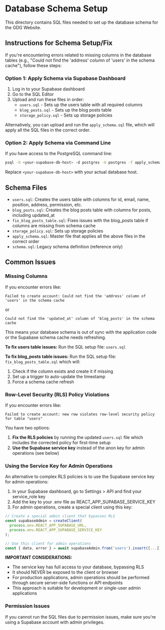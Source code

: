 # Database Schema Setup

This directory contains SQL files needed to set up the database schema for the GDG Website.

## Instructions for Schema Setup/Fix

If you're encountering errors related to missing columns in the database tables (e.g., "Could not find the 'address' column of 'users' in the schema cache"), follow these steps:

### Option 1: Apply Schema via Supabase Dashboard

1. Log in to your Supabase dashboard
2. Go to the SQL Editor
3. Upload and run these files in order:
   - `users.sql` - Sets up the users table with all required columns
   - `blog_posts.sql` - Sets up the blog posts table
   - `storage_policy.sql` - Sets up storage policies

Alternatively, you can upload and run the `apply_schema.sql` file, which will apply all the SQL files in the correct order.

### Option 2: Apply Schema via Command Line

If you have access to the PostgreSQL command line:

```bash
psql -h <your-supabase-db-host> -d postgres -U postgres -f apply_schema.sql
```

Replace `<your-supabase-db-host>` with your actual database host.

## Schema Files

- `users.sql`: Creates the users table with columns for id, email, name, position, address, permission, etc.
- `blog_posts.sql`: Creates the blog posts table with columns for posts, including updated_at
- `fix_blog_posts_table.sql`: Fixes issues with the blog_posts table if columns are missing from schema cache
- `storage_policy.sql`: Sets up storage policies
- `apply_schema.sql`: Master file that applies all the above files in the correct order
- `schema.sql`: Legacy schema definition (reference only)

## Common Issues

### Missing Columns

If you encounter errors like:
```
Failed to create account: Could not find the 'address' column of 'users' in the schema cache
```
or
```
Could not find the 'updated_at' column of 'blog_posts' in the schema cache
```

This means your database schema is out of sync with the application code or the Supabase schema cache needs refreshing. 

**To fix users table issues:**
Run the SQL setup file: `users.sql`

**To fix blog_posts table issues:**
Run the SQL setup file: `fix_blog_posts_table.sql` which will:
1. Check if the column exists and create it if missing
2. Set up a trigger to auto-update the timestamp
3. Force a schema cache refresh

### Row-Level Security (RLS) Policy Violations

If you encounter errors like:
```
Failed to create account: new row violates row-level security policy for table "users"
```

You have two options:

1. **Fix the RLS policies** by running the updated `users.sql` file which includes the corrected policy for first-time setup
2. **Use the Supabase service key** instead of the anon key for admin operations (see below)

### Using the Service Key for Admin Operations

An alternative to complex RLS policies is to use the Supabase service key for admin operations:

1. In your Supabase dashboard, go to Settings > API and find your service_role key
2. Add the key to your .env file as REACT_APP_SUPABASE_SERVICE_KEY
3. For admin operations, create a special client using this key:

```javascript
// Create a special admin client that bypasses RLS
const supabaseAdmin = createClient(
  process.env.REACT_APP_SUPABASE_URL,
  process.env.REACT_APP_SUPABASE_SERVICE_KEY
);

// Use this client for admin operations
const { data, error } = await supabaseAdmin.from('users').insert([...]);
```

**IMPORTANT CONSIDERATIONS:**
- The service key has full access to your database, bypassing RLS
- It should NEVER be exposed to the client or browser
- For production applications, admin operations should be performed through secure server-side functions or API endpoints
- This approach is suitable for development or single-user admin applications

### Permission Issues

If you cannot run the SQL files due to permission issues, make sure you're using a Supabase account with admin privileges. 